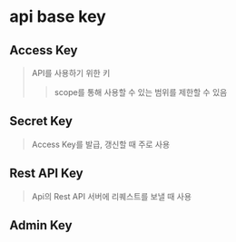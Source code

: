 # api base key

## Access Key

> API를 사용하기 위한 키
>
> > scope를 통해 사용할 수 있는 범위를 제한할 수 있음

## Secret Key

> Access Key를 발급, 갱신할 때 주로 사용

## Rest API Key

> Api의 Rest API 서버에 리퀘스트를 보낼 때 사용

## Admin Key
